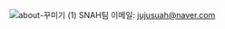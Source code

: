 ![about-꾸미기 (1)](https://user-images.githubusercontent.com/101118558/187516541-24b7ff42-249f-47e5-a17f-373156adecc7.png)
SNAH팀 이메일: jujusuah@naver.com




































